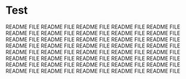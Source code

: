 # Test
README FILE 
README FILE 
README FILE 
README FILE 
README FILE 
README FILE 
README FILE 
README FILE 
README FILE 
README FILE 
README FILE 
README FILE 
README FILE 
README FILE 
README FILE 
README FILE 
README FILE 
README FILE 
README FILE 
README FILE 
README FILE 
README FILE 
README FILE 
README FILE 
README FILE 
README FILE 
README FILE 
README FILE 
README FILE 
README FILE 
README FILE 
README FILE 
README FILE 
README FILE 
README FILE 
README FILE 
README FILE 
README FILE 
README FILE 
README FILE 
